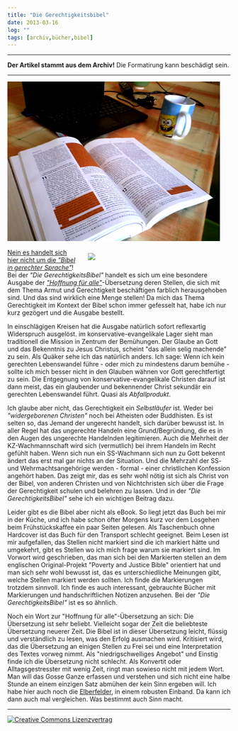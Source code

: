 ```yaml
---
title: "Die Gerechtigkeitsbibel"
date: 2013-03-16
log: ""
tags: [archiv,bücher,bibel]
---
```

<hr><b>Der Artikel stammt aus dem Archiv!</b> Die Formatirung kann beschädigt sein.<hr>
<p>

![2013-03-16-aufgeschlagen.jpg](2013-03-16-aufgeschlagen.jpg)

<a href="http://www.the-independent-friend.de/files/2013-03-16-aufgeschlagen.jpg"  >
<img src="http://www.the-independent-friend.de/files/2013-03-16-aufgeschlagen.jpg"  width="60%" height="auto"  align="right"  vspace="10" hspace="20" />

</p> Nein es handelt sich hier nicht um die <a href="http://de.wikipedia.org/wiki/Bibel_in_gerechter_Sprache"><i>"Bibel in gerechter Sprache"</i></a>! Bei der <i>"Die GerechtigkeitsBibel"</i> handelt es sich um eine besondere Ausgabe der <a href="http://de.wikipedia.org/wiki/Hoffnung_f%C3%BCr_alle"><i>"Hoffnung für alle"</i></a>-Übersetzung deren Stellen, die sich mit dem Thema Armut und Gerechtigkeit beschäftigen farblich herausgehoben sind. Und das sind wirklich eine Menge stellen! Da mich das Thema Gerechtigkeit im Kontext der Bibel schon immer gefesselt hat, habe ich nur kurz gezögert und die Ausgabe bestellt.</p>
<!--break-->
<p>In einschlägigen Kreisen hat die Ausgabe natürlich sofort reflexartig Widerspruch ausgelöst. im konservative-evangelikale Lager sieht man traditionell die Mission in Zentrum der Bemühungen. Der Glaube an Gott und das Bekenntnis zu Jesus Christus, scheint "das allein selig machende" zu sein. Als Quäker sehe ich das natürlich anders. Ich sage: Wenn ich kein gerechten Lebenswandel führe - oder mich zu mindestens darum bemühe - sollte ich mich besser nicht in den Glauben wähnen vor Gott gerechtfertigt zu sein. Die Entgegnung von konservative-evangelikale Christen darauf ist dann meist, das ein glaubender und bekennender Christ sekundär ein gerechten Lebenswandel führt. Quasi als <i>Abfallprodukt</i>. </p>

<p>Ich glaube aber nicht, das Gerechtigkeit ein <i>Selbstläufer</i> ist. Weder bei <i>"widergeborenen Christen"</i> noch bei Atheisten oder Buddhisten. Es ist selten so, das Jemand der ungerecht handelt, sich darüber bewusst ist. In aller Regel hat das ungerechte Handeln eine Grund/Begründung, die es in den Augen des ungerechte Handelnden legitimieren.  Auch die Mehrheit der KZ-Wachmannschaft wird sich (vermutlich) bei ihrem Handeln im Recht gefühlt haben. Wenn sich nun ein SS-Wachmann sich nun zu Gott bekennt ändert das erst mal gar nichts an der Situation. Und die Mehrzahl der SS- und Wehrmachtsangehörige werden - formal - einer christlichen Konfession angehört haben. Das zeigt mir, das es sehr wohl nötig ist sich als Christ von der Bibel, von anderen Christen und von Nichtchristen sich über die Frage der Gerechtigkeit schulen und belehren zu lassen. Und in der <i>"Die GerechtigkeitsBibel"</i> sehe ich ein wichtigen Beitrag dazu.</p>

<p>Leider gibt es die Bibel aber nicht als eBook. So liegt jetzt das Buch bei mir in der Küche, und ich habe schon öfter Morgens kurz vor dem Losgehen beim Frühstückskaffee ein paar Seiten gelesen. Als Taschenbuch ohne Hardcover ist das Buch für den Transport schlecht geeignet. Beim Lesen ist mir aufgefallen, das Stellen nicht markiert sind die ich markiert hätte und umgekehrt, gibt es Stellen wo ich mich frage warum sie markiert sind. Im Vorwort wird geschrieben, das man sich bei den Markierten stellen an dem englischen Original-Projekt "Poverty and Justice Bible" orientiert hat und man sich sehr wohl bewusst ist, das es unterschiedliche Meinungen gibt, welche Stellen markiert werden sollten. Ich finde die Markierungen trotzdem sinnvoll. Ich finde es auch interessant, gebrauchte Bücher mit Markierungen und handschriftlichen Notizen anzusehen. Bei der <i>"Die GerechtigkeitsBibel"</i> ist es so ähnlich.</p>

<p>Noch ein Wort zur "Hoffnung für alle"-Übersetzung an sich: Die Übersetzung ist sehr beliebt. Vielleicht sogar der Zeit die beliebteste Übersetzung neuerer Zeit. Die Bibel ist in dieser Übersetzung leicht, flüssig und verständlich zu lesen, was den Erfolg ausmachen wird. Kritisiert wird, das die Übersetzung an einigen Stellen zu Frei sei und eine Interpretation des Textes vorweg nimmt. Als "niedrigschwelliges Angebot" und Einstig finde ich die Übersetzung nicht schlecht. Als Konvertit oder Alltagsgestresster mit wenig Zeit, ringt man sowieso nicht mit jedem Wort. Man will das Gosse Ganze erfassen und verstehen und sich nicht eine halbe Stunde an einem einzigen Satz abmühen der kein Sinn ergeben will. Ich habe hier auch noch die <a href="http://de.wikipedia.org/wiki/Elberfelder_Bibel">Elberfelder</a>, in einem robusten Einband. Da kann ich dann auch mal vergleichen. Was bestimmt auch Sinn macht.</p>


<hr>
<a rel="license" href="http://creativecommons.org/licenses/by-sa/3.0/"><img alt="Creative Commons Lizenzvertrag" style="border-width:0" src="http://i.creativecommons.org/l/by-sa/3.0/88x31.png" /></a>
